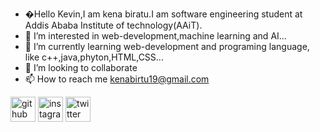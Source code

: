 - �Hello Kevin,I am kena biratu.I am software engineering student at Addis Ababa Institute of technology(AAiT).
- 👀 I’m interested in web-development,machine learning and AI...
- 🌱 I’m currently learning web-development and programing language, like c++,java,phyton,HTML,CSS...
- 💞️ I’m looking to collaborate 
- 📫 How to reach me
   kenabirtu19@gmail.com

<!---
kena124/kena124 is a ✨ special ✨ repository because its `README.md` (this file) appears on your GitHub profile.
You can click the Preview link to take a look at your changes.
--->
[<img src='https://cdn.jsdelivr.net/npm/simple-icons@3.0.1/icons/github.svg' alt='github' height='40'>](https://github.com/kena124)  [<img src='https://cdn.jsdelivr.net/npm/simple-icons@3.0.1/icons/instagram.svg' alt='instagram' height='40'>](https://www.instagram.com/kenabiratu/)  [<img src='https://cdn.jsdelivr.net/npm/simple-icons@3.0.1/icons/twitter.svg' alt='twitter' height='40'>](https://twitter.com/kenabiratu)  
